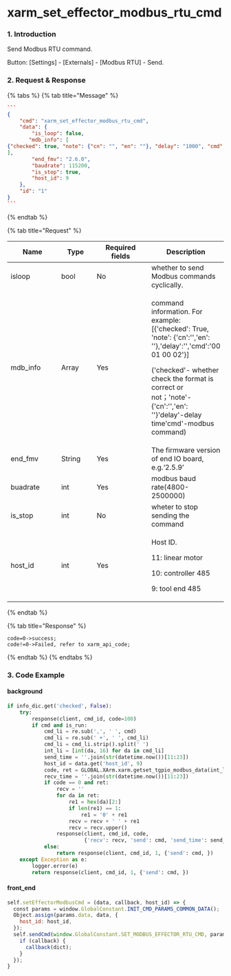 # xarm\_set\_effector\_modbus\_rtu\_cmd

### 1. Introduction

Send Modbus RTU command.

Button: \[Settings] - \[Externals] - \[Modbus RTU] - Send.

### 2. Request & Response

{% tabs %}
{% tab title="Message" %}
````json
```
{
    "cmd": "xarm_set_effector_modbus_rtu_cmd",
    "data": {
        "is_loop": false,
       "mdb_info": [
{"checked": true, "note": {"cn": "", "en": ""}, "delay": "1000", "cmd": "08 10 01 00 00 01 02 00 01"}
],
        "end_fmv": "2.6.0",
        "baudrate": 115200,
        "is_stop": true,
        "host_id": 9
    },
    "id": "1"
}
```
````
{% endtab %}

{% tab title="Request" %}
<table data-full-width="true"><thead><tr><th width="120">Name</th><th width="79">Type</th><th width="135">Required fields</th><th>Description</th></tr></thead><tbody><tr><td>isloop</td><td>bool</td><td>No</td><td>whether to send Modbus commands cyclically. </td></tr><tr><td>mdb_info</td><td>Array</td><td>Yes</td><td><p>command information. For example: [{'checked': True, 'note': {'cn':'','en': ''},'delay':'','cmd':'00 01 00 02'}] </p><p>('checked'- whether check the format is correct or not；'note'-{'cn':'','en': ''}'delay'-delay time'cmd'-modbus command)</p></td></tr><tr><td>end_fmv</td><td>String</td><td>Yes</td><td>The firmware version of end IO board, e.g.‘2.5.9’</td></tr><tr><td>buadrate</td><td>int</td><td>Yes</td><td>modbus baud rate(4800-2500000)</td></tr><tr><td>is_stop</td><td>int</td><td>No</td><td>wheter to stop sending the command</td></tr><tr><td>host_id</td><td>int</td><td>Yes</td><td><p>Host ID. </p><p>11: linear motor</p><p>10: controller 485</p><p>9: tool end 485</p></td></tr></tbody></table>
{% endtab %}

{% tab title="Response" %}
```
code=0->success;
code!=0->Failed, refer to xarm_api_code;
```
{% endtab %}
{% endtabs %}

### 3. Code Example

#### background

```python
if info_dic.get('checked', False):
    try:
        response(client, cmd_id, code=100)
        if cmd and is_run:
            cmd_li = re.sub(',', ' ', cmd)
            cmd_li = re.sub(' +', ' ', cmd_li)
            cmd_li = cmd_li.strip().split(' ')
            int_li = [int(da, 16) for da in cmd_li]
            send_time = ''.join(str(datetime.now())[11:23])
            host_id = data.get('host_id', 9)
            code, ret = GLOBAL.XArm.xarm.getset_tgpio_modbus_data(int_li, host_id=host_id)
            recv_time = ''.join(str(datetime.now())[11:23])
            if code == 0 and ret:
                recv = ''
                for da in ret:
                    re1 = hex(da)[2:]
                    if len(re1) == 1:
                        re1 = '0' + re1
                    recv = recv + ' ' + re1
                    recv = recv.upper()
                response(client, cmd_id, code,
                         {'recv': recv, 'send': cmd, 'send_time': send_time, 'recv_time': recv_time})
            else:
                return response(client, cmd_id, 1, {'send': cmd, })
    except Exception as e:
        logger.error(e)
        return response(client, cmd_id, 1, {'send': cmd, })
```

#### front\_end

```javascript
self.setEffectorModbusCmd = (data, callback, host_id) => {
  const params = window.GlobalConstant.INIT_CMD_PARAMS_COMMON_DATA();
  Object.assign(params.data, data, {
    host_id: host_id,
  });
  self.sendCmd(window.GlobalConstant.SET_MODBUS_EFFECTOR_RTU_CMD, params, (dict) => {
    if (callback) {
      callback(dict);
    }
  });
} 
```
